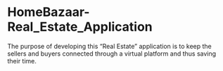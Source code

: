 # HomeBazaar-Real_Estate_Application
The purpose of developing this “Real Estate” application is to keep the sellers and buyers connected through a virtual platform and thus saving their time.
